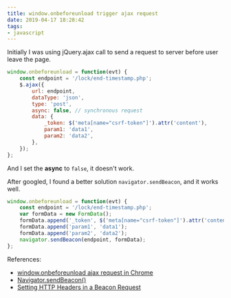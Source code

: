 ```yaml
---
title: window.onbeforeunload trigger ajax request
date: 2019-04-17 18:28:42
tags:
- javascript
---
```


Initially I was using jQuery.ajax call to send a request to server before user
leave the page.

```js
window.onbeforeunload = function(evt) {
    const endpoint = '/lock/end-timestamp.php';
    $.ajax({
        url: endpoint,
        dataType: 'json',
        type: 'post',
        async: false, // synchronous request
        data: {
            _token: $('meta[name="csrf-token"]').attr('content'),
            param1: 'data1',
            param2: 'data2',
        },
    });
};
```

And I set the **async** to `false`, it doesn't work.

After googled, I found a better solution `navigator.sendBeacon`, and it works well.

```js
window.onbeforeunload = function(evt) {
    const endpoint = '/lock/end-timestamp.php';
    var formData = new FormData();
    formData.append('_token', $('meta[name="csrf-token"]').attr('content'));
    formData.append('param1', 'data1');
    formData.append('param2', 'data2');
    navigator.sendBeacon(endpoint, formData);
};
```

References:

- [window.onbeforeunload ajax request in Chrome](https://stackoverflow.com/questions/4945932/window-onbeforeunload-ajax-request-in-chrome)
- [Navigator.sendBeacon()](https://developer.mozilla.org/en-US/docs/Web/API/Navigator/sendBeacon)
- [Setting HTTP Headers in a Beacon Request](http://usefulangle.com/post/63/javascript-navigator-sendbeacon-set-form-http-header)
